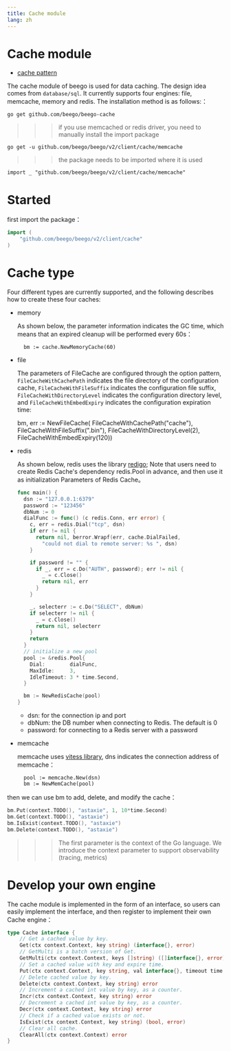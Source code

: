 ```yaml
---
title: Cache module
lang: zh
---
```


# Cache module

- [cache pattern](./cache_pattern.md)

The cache module of beego is used for data caching. The design idea comes from `database/sql`. It currently supports four engines: file, memcache, memory and redis. The installation method is as follows:：

	go get github.com/beego/beego-cache

>>>if you use memcached or redis driver, you need to manually install the import package

	go get -u github.com/beego/beego/v2/client/cache/memcache

>>>the package needs to be imported where it is used

    import _ "github.com/beego/beego/v2/client/cache/memcache"

# Started

first import the package：

```go
import (
	"github.com/beego/beego/v2/client/cache"
)
```

# Cache type

Four different types are currently supported, and the following describes how to create these four caches:

- memory

	As shown below, the parameter information indicates the GC time, which means that an expired cleanup will be performed every 60s：

		bm := cache.NewMemoryCache(60)
	
- file

  The parameters of FileCache are configured through the option pattern, `FileCacheWithCachePath` indicates the file directory of the configuration cache, `FileCacheWithFileSuffix` indicates the configuration file suffix, `FileCacheWithDirectoryLevel` indicates the configuration directory level, and `FileCacheWithEmbedExpiry` indicates the configuration expiration time:

  	bm, err := NewFileCache(
  						FileCacheWithCachePath("cache"),
  						FileCacheWithFileSuffix(".bin"),
  						FileCacheWithDirectoryLevel(2),
  						FileCacheWithEmbedExpiry(120))

- redis

  As shown below, redis uses the library [redigo](https://github.com/garyburd/redigo/tree/master/redis); Note that users need to create Redis Cache's dependency redis.Pool in advance, and then use it as initialization Parameters of Redis Cache。

  ```go
  func main() {
  	dsn := "127.0.0.1:6379"
    password := "123456"
    dbNum := 0
    dialFunc := func() (c redis.Conn, err error) {
      c, err = redis.Dial("tcp", dsn)
      if err != nil {
        return nil, berror.Wrapf(err, cache.DialFailed,
          "could not dial to remote server: %s ", dsn)
      }
  
      if password != "" {
        if _, err = c.Do("AUTH", password); err != nil {
          _ = c.Close()
          return nil, err
        }
      }
  
      _, selecterr := c.Do("SELECT", dbNum)
      if selecterr != nil {
        _ = c.Close()
        return nil, selecterr
      }
      return
    }
    // initialize a new pool
    pool := &redis.Pool{
      Dial:        dialFunc,
      MaxIdle:     3,
      IdleTimeout: 3 * time.Second,
    }
  
    bm := NewRedisCache(pool)
  }
  ```

  * dsn: for the connection ip and port
  * dbNum: the DB number when connecting to Redis. The default is 0
  * password: for connecting to a Redis server with a password


- memcache

	memcache uses [vitess library](https://github.com/youtube/vitess/tree/master/go/memcache), dns indicates the connection address of memcache：

		pool := memcache.New(dsn)
		bm := NewMemCache(pool)

then we can use bm to add, delete, and modify the cache：

```go
bm.Put(context.TODO(), "astaxie", 1, 10*time.Second)
bm.Get(context.TODO(), "astaxie")
bm.IsExist(context.TODO(), "astaxie")
bm.Delete(context.TODO(), "astaxie")
```

>>> The first parameter is the context of the Go language. We introduce the context parameter to support observability (tracing, metrics)

# Develop your own engine

The cache module is implemented in the form of an interface, so users can easily implement the interface, and then register to implement their own Cache engine：

```go
type Cache interface {
	// Get a cached value by key.
	Get(ctx context.Context, key string) (interface{}, error)
	// GetMulti is a batch version of Get.
	GetMulti(ctx context.Context, keys []string) ([]interface{}, error)
	// Set a cached value with key and expire time.
	Put(ctx context.Context, key string, val interface{}, timeout time.Duration) error
	// Delete cached value by key.
	Delete(ctx context.Context, key string) error
	// Increment a cached int value by key, as a counter.
	Incr(ctx context.Context, key string) error
	// Decrement a cached int value by key, as a counter.
	Decr(ctx context.Context, key string) error
	// Check if a cached value exists or not.
	IsExist(ctx context.Context, key string) (bool, error)
	// Clear all cache.
	ClearAll(ctx context.Context) error
}
```
